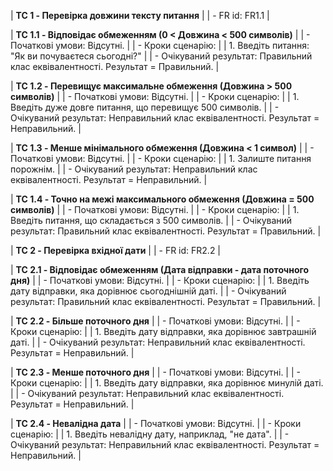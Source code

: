 | **TC 1 - Перевірка довжини тексту питання** | 
| - FR id: FR1.1 | 

| **TC 1.1 - Відповідає обмеженням (0 < Довжина < 500 символів)** | 
| - Початкові умови: Відсутні. | 
| - Кроки сценарію: | 
|   1. Введіть питання: "Як ви почуваєтеся сьогодні?" | 
| - Очікуваний результат: Правильний клас еквівалентності. Результат = Правильний. | 

| **TC 1.2 - Перевищує максимальне обмеження (Довжина > 500 символів)** | 
| - Початкові умови: Відсутні. | 
| - Кроки сценарію: | 
|   1. Введіть дуже довге питання, що перевищує 500 символів. | 
| - Очікуваний результат: Неправильний клас еквівалентності. Результат = Неправильний. | 

| **TC 1.3 - Менше мінімального обмеження (Довжина < 1 символ)** | 
| - Початкові умови: Відсутні. | 
| - Кроки сценарію: | 
|   1. Залиште питання порожнім. | 
| - Очікуваний результат: Неправильний клас еквівалентності. Результат = Неправильний. | 

| **TC 1.4 - Точно на межі максимального обмеження (Довжина = 500 символів)** | 
| - Початкові умови: Відсутні. | 
| - Кроки сценарію: | 
|   1. Введіть питання, що складається з 500 символів. | 
| - Очікуваний результат: Правильний клас еквівалентності. Результат = Правильний. | 

| **TC 2 - Перевірка вхідної дати** | 
| - FR id: FR2.2 | 

| **TC 2.1 - Відповідає обмеженням (Дата відправки - дата поточного дня)** | 
| - Початкові умови: Відсутні. | 
| - Кроки сценарію: | 
|   1. Введіть дату відправки, яка дорівнює сьогоднішній даті. | 
| - Очікуваний результат: Правильний клас еквівалентності. Результат = Правильний. | 

| **TC 2.2 - Більше поточного дня** | 
| - Початкові умови: Відсутні. | 
| - Кроки сценарію: | 
|   1. Введіть дату відправки, яка дорівнює завтрашній даті. | 
| - Очікуваний результат: Неправильний клас еквівалентності. Результат = Неправильний. | 

| **TC 2.3 - Менше поточного дня** | 
| - Початкові умови: Відсутні. | 
| - Кроки сценарію: | 
|   1. Введіть дату відправки, яка дорівнює минулій даті. | 
| - Очікуваний результат: Неправильний клас еквівалентності. Результат = Неправильний. | 

| **TC 2.4 - Невалідна дата** | 
| - Початкові умови: Відсутні. | 
| - Кроки сценарію: | 
|   1. Введіть невалідну дату, наприклад, "не дата". | 
| - Очікуваний результат: Неправильний клас еквівалентності. Результат = Неправильний. | 
